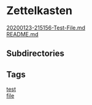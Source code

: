 # Zettelkasten
[20200123-215156-Test-File.md](20200123-215156-Test-File.md)  
[README.md](README.md)  
## Subdirectories
## Tags
[test](.tags/test.md)  
[file](.tags/file.md)  

